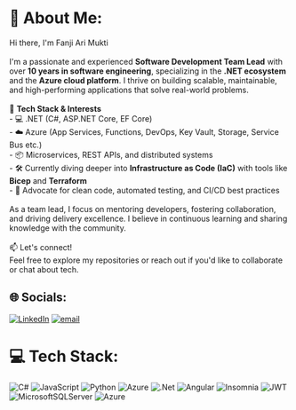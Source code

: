 # 💫 About Me:
Hi there, I'm Fanji Ari Mukti<br><br>I'm a passionate and experienced **Software Development Team Lead** with over **10 years in software engineering**, specializing in the **.NET ecosystem** and the **Azure cloud platform**. I thrive on building scalable, maintainable, and high-performing applications that solve real-world problems.<br><br>🔧 **Tech Stack & Interests**  <br>- 💻 .NET (C#, ASP.NET Core, EF Core)  <br>- ☁️ Azure (App Services, Functions, DevOps, Key Vault, Storage, Service Bus etc.)  <br>- 📦 Microservices, REST APIs, and distributed systems  <br>- 🛠️ Currently diving deeper into **Infrastructure as Code (IaC)** with tools like **Bicep** and **Terraform**  <br>- 🧪 Advocate for clean code, automated testing, and CI/CD best practices<br><br>As a team lead, I focus on mentoring developers, fostering collaboration, and driving delivery excellence. I believe in continuous learning and sharing knowledge with the community.<br><br>📫 Let's connect!  <br>Feel free to explore my repositories or reach out if you'd like to collaborate or chat about tech.


## 🌐 Socials:
[![LinkedIn](https://img.shields.io/badge/LinkedIn-%230077B5.svg?logo=linkedin&logoColor=white)](https://linkedin.com/in/www.linkedin.com/in/fanji-mukti) [![email](https://img.shields.io/badge/Email-D14836?logo=gmail&logoColor=white)](mailto:fanji.mukti@gmail.com) 

# 💻 Tech Stack:
![C#](https://img.shields.io/badge/c%23-%23239120.svg?style=for-the-badge&logo=csharp&logoColor=white) ![JavaScript](https://img.shields.io/badge/javascript-%23323330.svg?style=for-the-badge&logo=javascript&logoColor=%23F7DF1E) ![Python](https://img.shields.io/badge/python-3670A0?style=for-the-badge&logo=python&logoColor=ffdd54) ![Azure](https://img.shields.io/badge/azure-%230072C6.svg?style=for-the-badge&logo=microsoftazure&logoColor=white) ![.Net](https://img.shields.io/badge/.NET-5C2D91?style=for-the-badge&logo=.net&logoColor=white) ![Angular](https://img.shields.io/badge/angular-%23DD0031.svg?style=for-the-badge&logo=angular&logoColor=white) ![Insomnia](https://img.shields.io/badge/Insomnia-black?style=for-the-badge&logo=insomnia&logoColor=5849BE) ![JWT](https://img.shields.io/badge/JWT-black?style=for-the-badge&logo=JSON%20web%20tokens) ![MicrosoftSQLServer](https://img.shields.io/badge/Microsoft%20SQL%20Server-CC2927?style=for-the-badge&logo=microsoft%20sql%20server&logoColor=white) ![Azure](https://img.shields.io/badge/azure-%230072C6.svg?style=for-the-badge&logo=microsoftazure&logoColor=white)
